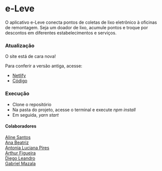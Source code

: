 # e-Leve
O aplicativo e-Leve conecta pontos de coletas de lixo eletrônico à oficinas de remontagem. Seja um doador de lixo, acumule pontos e troque por descontos em diferentes estabelecimentos e serviços.

### Atualização 

O site está de cara nova! 

Para conferir a versão antiga, acesse:
  
 <ul>
  <li><a href="https://e-leve-rj.netlify.com">Netlify</a></li>


  <li><a href="https://github.com/arthurfig/e-Leve-React">Código</a></li>

</ul>

### Execução 

<ul>

<li>Clone o repositório</li>
<li>Na pasta do projeto, acesse o terminal e execute <em>npm install</em></li>
<li>Em seguida, <em> yarn start</em></li>


</ul>

#### Colaboradores

  <a href="https://github.com/aLinesantwos">Aline Santos</a><br>
  <a href="https://github.com/DevAnaBea">Ana Beatriz</a><br>
  <a href="https://github.com/antonialucianapires">Antonia Luciana Pires</a><br>
  <a href="https://github.com/arthurfig">Arthur Figueira</a><br>
  <a href="https://github.com/Diego-1998">Diego Leandro</a><br>
  <a href="https://github.com/mazalagabriel">Gabriel Mazala</a><br>

    

